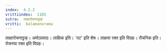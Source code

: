 ```yaml
---
index:  4.2.2
vrittiindex:  1185
sutra:  लाक्षारोचनाट्ठक्
vritti:  balamanorama 
---
```


लाक्षारोचनाट्ठक्। अमोऽपवादः। लाक्षिक इति। `पट' इति शेषः। लाक्षया रक्त इति विग्रहः। रौचनिक इति। रोचनया रक्त इति विग्रहः। 

